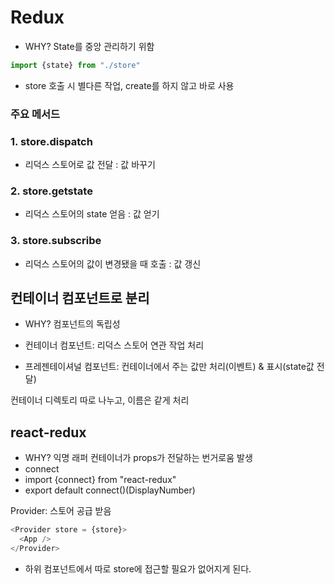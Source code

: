 # Redux

- WHY? State를 중앙 관리하기 위함

```js
import {state} from "./store"
```
- store 호출 시 별다른 작업, create를 하지 않고 바로 사용

### 주요 메서드

### 1. store.dispatch
- 리덕스 스토어로 값 전달 : 값 바꾸기 
### 2. store.getstate
- 리덕스 스토어의 state 얻음 : 값 얻기
### 3. store.subscribe
- 리덕스 스토어의 값이 변경됐을 때 호출 : 값 갱신

## 컨테이너 컴포넌트로 분리
- WHY? 컴포넌트의 독립성

- 컨테이너 컴포넌트: 리덕스 스토어 연관 작업 처리
- 프레젠테이셔널 컴포넌트: 컨테이너에서 주는 값만 처리(이벤트) & 표시(state값 전달)

컨테이너 디렉토리 따로 나누고, 이름은 같게 처리


## react-redux
- WHY? 익명 래퍼 컨테이너가 props가 전달하는 번거로움 발생
- connect
- import {connect} from "react-redux"
- export default connect()(DisplayNumber)

Provider: 스토어 공급 받음
```js
<Provider store = {store}>
  <App />
</Provider>
```
- 하위 컴포넌트에서 따로 store에 접근할 필요가 없어지게 된다.